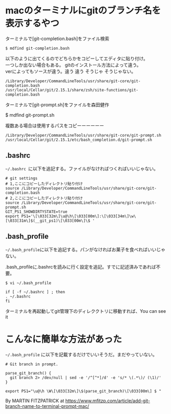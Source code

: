 # macのターミナルにgitのブランチ名を表示するやつ

ターミナルで[git-completion.bash]をファイル検索
 
```
$ mdfind git-completion.bash
```

以下のように出てくるのでどちらかをコピーしてエディタに貼り付け。  
一つしか出ない場合もある。 gitのインストール方法によって違う。  
verによってもソースが違う。違う 違う そうじゃ そうじゃない。

 ```
/Library/Developer/CommandLineTools/usr/share/git-core/git-completion.bash
/usr/local/Cellar/git/2.15.1/share/zsh/site-functions/git-completion.bash
 ```
 
ターミナルで[git-prompt.sh]をファイルを森田健作

$ mdfind git-prompt.sh

複数ある場合は使用するパスをコピーーーーーー

 ```
/Library/Developer/CommandLineTools/usr/share/git-core/git-prompt.sh
/usr/local/Cellar/git/2.15.1/etc/bash_completion.d/git-prompt.sh
 ```

## .bashrc
`~/.bashrc `に以下を追記する。ファイルがなければつくればいいじゃない。

```
# git settings
# 1,ここにコピーしたディレクトリ貼り付け
source /Library/Developer/CommandLineTools/usr/share/git-core/git-completion.bash
# 2,ここにコピーしたディレクトリ貼り付け
source /Library/Developer/CommandLineTools/usr/share/git-core/git-prompt.sh
GIT_PS1_SHOWDIRTYSTATE=true
export PS1='\[\033[32m\]\u@\h\[\033[00m\]:\[\033[34m\]\w\[\033[31m\]$(__git_ps1)\[\033[00m\]\$ '
```

## .bash_profile
`~/.bash_profile`に以下を追記する。パンがなければお菓子を食べればいいじゃない。

.bash_profileに.bashrcを読みに行く設定を追記。すでに記述済みであれば不要。

```
$ vi ~/.bash_profile

if [ -f ~/.bashrc ] ; then
. ~/.bashrc
fi
```

ターミナルを再起動してgit管理下のディレククトリに移動すれば、You can see it

# こんなに簡単な方法があった

`~/.bash_profile` に以下を記載するだけでいいそうだ。まだやっていない。

```
# Git branch in prompt.

parse_git_branch() {
  git branch 2> /dev/null | sed -e '/^[^*]/d' -e 's/* \(.*\)/ (\1)/'
}

export PS1="\u@\h \W\[\033[32m\]\$(parse_git_branch)\[\033[00m\] $ "
```

By MARTIN FITZPATRICK at
https://www.mfitzp.com/article/add-git-branch-name-to-terminal-prompt-mac/
